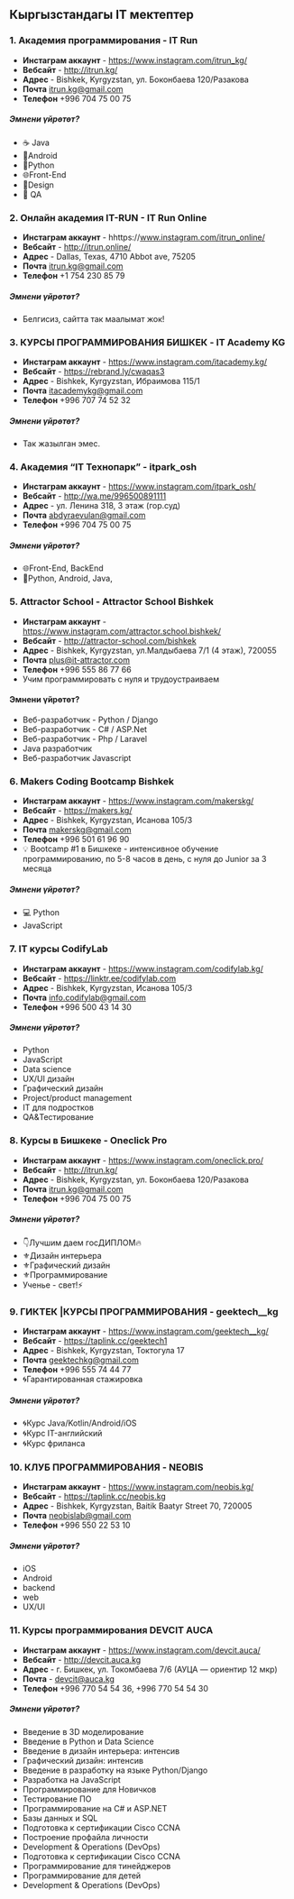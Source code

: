 ## Кыргызстандагы IT мектептер

### 1. Академия программирования - IT Run

- **Инстаграм аккаунт** - https://www.instagram.com/itrun_kg/
- **Вебсайт** - http://itrun.kg/
- **Адрес** - Bishkek, Kyrgyzstan, ул. Боконбаева 120/Разакова
- **Почта** itrun.kg@gmail.com
- **Телефон** +996 704 75 00 75

##### Эмнени үйрөтөт?

- ☕️ Java 
- 📱Android
- 🐍Python 
- 🌐Front-End
- 🎨Design 
- 🔎 QA 


### 2. Онлайн академия IT-RUN - IT Run Online

- **Инстаграм аккаунт** - hhttps://www.instagram.com/itrun_online/
- **Вебсайт** - http://itrun.online/
- **Адрес** - Dallas, Texas, 4710 Abbot ave, 75205
- **Почта** itrun.kg@gmail.com
- **Телефон** +1 754 230 85 79

##### Эмнени үйрөтөт?

- Белгисиз, сайтта так маалымат жок!



### 3. КУРСЫ ПРОГРАММИРОВАНИЯ БИШКЕК - IT Academy KG

- **Инстаграм аккаунт** - https://www.instagram.com/itacademy.kg/
- **Вебсайт** - https://rebrand.ly/cwaqas3
- **Адрес** - Bishkek, Kyrgyzstan, Ибраимова 115/1
- **Почта** itacademykg@gmail.com
- **Телефон** +996 707 74 52 32

##### Эмнени үйрөтөт?

- Так жазылган эмес.


### 4. Академия “IT Технопарк” - itpark_osh

- **Инстаграм аккаунт** - https://www.instagram.com/itpark_osh/
- **Вебсайт** - http://wa.me/996500891111
- **Адрес** - ул. Ленина 318, 3 этаж (гор.суд)
- **Почта** abdyraevulan@gmail.com
- **Телефон** +996 704 75 00 75

##### Эмнени үйрөтөт?

- 🌐Front-End, BackEnd
- 📱Python, Android, Java,  


### 5. Attractor School - Attractor School Bishkek

- **Инстаграм аккаунт** - https://www.instagram.com/attractor.school.bishkek/
- **Вебсайт** - http://attractor-school.com/bishkek
- **Адрес** - Bishkek, Kyrgyzstan, ул.Малдыбаева 7/1 (4 этаж), 720055
- **Почта** plus@it-attractor.com
- **Телефон** +996 555 86 77 66
- Учим программировать с нуля и трудоустраиваем

#### Эмнени үйрөтөт?

- Веб-разработчик - Python / Django
- Bеб-разработчик - C# / ASP.Net
- Bеб-разработчик - Php / Laravel
- Java разработчик
- Bеб-разработчик Javascript


### 6. Makers Coding Bootcamp Bishkek

- **Инстаграм аккаунт** - https://www.instagram.com/makerskg/
- **Вебсайт** - https://makers.kg/
- **Адрес** - Bishkek, Kyrgyzstan, Исанова 105/3
- **Почта** makerskg@gmail.com
- **Телефон** +996 501 61 96 90
- 💡 Bootcamp #1 в Бишкеке - интенсивное обучение программированию, по 5-8 часов в день, с нуля до Junior за 3 месяца

##### Эмнени үйрөтөт?

- 💻 Python
- JavaScript


### 7. IT курсы CodifyLab 

- **Инстаграм аккаунт** - https://www.instagram.com/codifylab.kg/
- **Вебсайт** - https://linktr.ee/codifylab.com
- **Адрес** - Bishkek, Kyrgyzstan, Исанова 105/3
- **Почта** info.codifylab@gmail.com
- **Телефон** +996 500 43 14 30

##### Эмнени үйрөтөт?

- Python
- JavaScript
- Data science
- UX/UI дизайн
- Графический дизайн
- Project/product management
- IT для подростков
- QA&Тестирование


### 8. Курсы в Бишкеке - Oneclick Pro

- **Инстаграм аккаунт** - https://www.instagram.com/oneclick.pro/
- **Вебсайт** - http://itrun.kg/
- **Адрес** - Bishkek, Kyrgyzstan, ул. Боконбаева 120/Разакова
- **Почта** itrun.kg@gmail.com
- **Телефон** +996 704 75 00 75

##### Эмнени үйрөтөт?
- 👇Лучшим даем госДИПЛОМ🔥
-  ⚜️Дизайн интерьера
- ⚜️Графический дизайн
- ⚜️Программирование
- Ученье - свет!⚡


### 9. ГИКТЕК |КУРСЫ ПРОГРАММИРОВАНИЯ - geektech__kg

- **Инстаграм аккаунт** - https://www.instagram.com/geektech__kg/
- **Вебсайт** - https://taplink.cc/geektech1
- **Адрес** - Bishkek, Kyrgyzstan,  Токтогула 17
- **Почта** geektechkg@gmail.com
- **Телефон** +996 555 74 44 77
- 🌀Гарантированная стажировка

##### Эмнени үйрөтөт?

- 🌀Курс Java/Kotlin/Android/iOS
- 🌀Курс IT-английский
- 🌀Курс фриланса



### 10. КЛУБ ПРОГРАММИРОВАНИЯ - NEOBIS

- **Инстаграм аккаунт** - https://www.instagram.com/neobis.kg/
- **Вебсайт** - https://taplink.cc/neobis.kg
- **Адрес** - Bishkek, Kyrgyzstan, Baitik Baatyr Street 70, 720005
- **Почта** neobislab@gmail.com
- **Телефон** +996 550 22 53 10

##### Эмнени үйрөтөт?

- iOS 
- Android
- backend
- web
- UX/UI 



### 11. Курсы программирования DEVCIT AUCA

- **Инстаграм аккаунт** - https://www.instagram.com/devcit.auca/
- **Вебсайт** - http://devcit.auca.kg
- **Адрес** - г. Бишкек, ул. Токомбаева 7/6 (АУЦА — ориентир 12 мкр)
- **Почта** - devcit@auca.kg
- **Телефон** +996 770 54 54 36, +996 770 54 54 30

##### Эмнени үйрөтөт?

- Введение в 3D моделирование
- Введение в Python и Data Science
- Введение в дизайн интерьера: интенсив
- Графический дизайн: интенсив
- Введение в разработку на языке Python/Django
- Разработка на JavaScript
- Программирование для Новичков
- Тестирование ПО
- Программирование на C# и ASP.NET
- Базы данных и SQL
- Подготовка к сертификации Cisco CCNA
- Построение профайла личности
- Development &amp; Operations (DevOps)
- Подготовка к сертификации Cisco CCNA
- Программирование для тинейджеров
- Программирование для детей
- Development &amp; Operations (DevOps)
